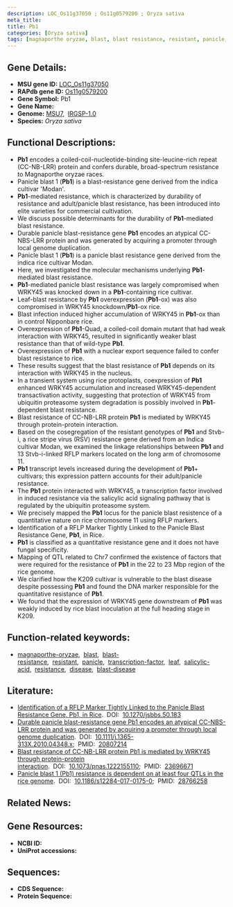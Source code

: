 ```yaml
---
description: LOC_Os11g37050 ; Os11g0579200 ; Oryza sativa
meta_title:
title: Pb1
categories: [Oryza sativa]
tags: [magnaporthe oryzae, blast, blast resistance, resistant, panicle, transcription factor, leaf, salicylic acid, resistance, disease, blast disease]
---
```


## Gene Details:
- **MSU gene ID:** [LOC_Os11g37050](http://rice.uga.edu/cgi-bin/ORF_infopage.cgi?orf=LOC_Os11g37050)  
- **RAPdb gene ID:** [Os11g0579200](https://rapdb.dna.affrc.go.jp/locus/?name=Os11g0579200)  
- **Gene Symbol:** Pb1
- **Gene Name:**
- **Genome:**  [MSU7](http://rice.uga.edu/),&nbsp;&nbsp;[IRGSP-1.0](https://rapdb.dna.affrc.go.jp/download/irgsp1.html)
- **Species:** *Oryza sativa*

## Functional Descriptions:
   - **Pb1** encodes a coiled-coil-nucleotide-binding site-leucine-rich repeat (CC-NB-LRR) protein and confers durable, broad-spectrum resistance to Magnaporthe oryzae races.
   - Panicle blast 1 (**Pb1**) is a blast-resistance gene derived from the indica cultivar 'Modan'.
   - **Pb1**-mediated resistance, which is characterized by durability of resistance and adult/panicle blast resistance, has been introduced into elite varieties for commercial cultivation.
   - We discuss possible determinants for the durability of **Pb1**-mediated blast resistance.
   - Durable panicle blast-resistance gene **Pb1** encodes an atypical CC-NBS-LRR protein and was generated by acquiring a promoter through local genome duplication.
   - Panicle blast 1 (**Pb1**) is a panicle blast resistance gene derived from the indica rice cultivar Modan.
   - Here, we investigated the molecular mechanisms underlying **Pb1**-mediated blast resistance.
   - **Pb1**-mediated panicle blast resistance was largely compromised when WRKY45 was knocked down in a **Pb1**-containing rice cultivar.
   - Leaf-blast resistance by **Pb1** overexpression (**Pb1**-ox) was also compromised in WRKY45 knockdown/**Pb1**-ox rice.
   - Blast infection induced higher accumulation of WRKY45 in **Pb1**-ox than in control Nipponbare rice.
   - Overexpression of **Pb1**-Quad, a coiled-coil domain mutant that had weak interaction with WRKY45, resulted in significantly weaker blast resistance than that of wild-type **Pb1**.
   - Overexpression of **Pb1** with a nuclear export sequence failed to confer blast resistance to rice.
   - These results suggest that the blast resistance of **Pb1** depends on its interaction with WRKY45 in the nucleus.
   - In a transient system using rice protoplasts, coexpression of **Pb1** enhanced WRKY45 accumulation and increased WRKY45-dependent transactivation activity, suggesting that protection of WRKY45 from ubiquitin proteasome system degradation is possibly involved in **Pb1**-dependent blast resistance.
   - Blast resistance of CC-NB-LRR protein **Pb1** is mediated by WRKY45 through protein-protein interaction.
   - Based on the cosegregation of the resistant genotypes of **Pb1** and Stvb-i, a rice stripe virus (RSV) resistance gene derived from an Indica cultivar Modan, we examined the linkage relationships between **Pb1** and 13 Stvb-i-linked RFLP markers located on the long arm of chromosome 11.
   - **Pb1** transcript levels increased during the development of **Pb1**+ cultivars; this expression pattern accounts for their adult/panicle resistance.
   - The **Pb1** protein interacted with WRKY45, a transcription factor involved in induced resistance via the salicylic acid signaling pathway that is regulated by the ubiquitin proteasome system.
   - We precisely mapped the **Pb1** locus for the panicle blast resistence of a quantitative nature on rice chromosome 11 using RFLP markers.
   - Identification of a RFLP Marker Tightly Linked to the Panicle Blast Resistance Gene, **Pb1**, in Rice.
   - **Pb1** is classified as a quantitative resistance gene and it does not have fungal specificity.
   - Mapping of QTL related to Chr7 confirmed the existence of factors that were required for the resistance of **Pb1** in the 22 to 23 Mbp region of the rice genome.
   - We clarified how the K209 cultivar is vulnerable to the blast disease despite possessing **Pb1** and found the DNA marker responsible for the quantitative resistance of **Pb1**.
   - We found that the expression of WRKY45 gene downstream of **Pb1** was weakly induced by rice blast inoculation at the full heading stage in K209.

## Function-related keywords:
   - [magnaporthe-oryzae](/tags/magnaporthe-oryzae/),&nbsp;&nbsp;[blast](/tags/blast/),&nbsp;&nbsp;[blast-resistance](/tags/blast-resistance/),&nbsp;&nbsp;[resistant](/tags/resistant/),&nbsp;&nbsp;[panicle](/tags/panicle/),&nbsp;&nbsp;[transcription-factor](/tags/transcription-factor/),&nbsp;&nbsp;[leaf](/tags/leaf/),&nbsp;&nbsp;[salicylic-acid](/tags/salicylic-acid/),&nbsp;&nbsp;[resistance](/tags/resistance/),&nbsp;&nbsp;[disease](/tags/disease/),&nbsp;&nbsp;[blast-disease](/tags/blast-disease/)

## Literature:
   - [Identification of a RFLP Marker Tightly Linked to the Panicle Blast Resistance Gene, Pb1, in Rice](https://www.doi.org/10.1270/jsbbs.50.183).&nbsp;&nbsp;DOI:&nbsp;&nbsp;[10.1270/jsbbs.50.183](https://www.doi.org/10.1270/jsbbs.50.183)
   - [Durable panicle blast-resistance gene Pb1 encodes an atypical CC-NBS-LRR protein and was generated by acquiring a promoter through local genome duplication](https://www.doi.org/10.1111/j.1365-313X.2010.04348.x).&nbsp;&nbsp;DOI:&nbsp;&nbsp;[10.1111/j.1365-313X.2010.04348.x](https://www.doi.org/10.1111/j.1365-313X.2010.04348.x);&nbsp;&nbsp;PMID:&nbsp;&nbsp;[20807214](https://pubmed.ncbi.nlm.nih.gov/20807214/)
   - [Blast resistance of CC-NB-LRR protein Pb1 is mediated by WRKY45 through protein-protein interaction](https://www.doi.org/10.1073/pnas.1222155110).&nbsp;&nbsp;DOI:&nbsp;&nbsp;[10.1073/pnas.1222155110](https://www.doi.org/10.1073/pnas.1222155110);&nbsp;&nbsp;PMID:&nbsp;&nbsp;[23696671](https://pubmed.ncbi.nlm.nih.gov/23696671/)
   - [Panicle blast 1 (Pb1) resistance is dependent on at least four QTLs in the rice genome](https://www.doi.org/10.1186/s12284-017-0175-0).&nbsp;&nbsp;DOI:&nbsp;&nbsp;[10.1186/s12284-017-0175-0](https://www.doi.org/10.1186/s12284-017-0175-0);&nbsp;&nbsp;PMID:&nbsp;&nbsp;[28766258](https://pubmed.ncbi.nlm.nih.gov/28766258/)

## Related News:

## Gene Resources:
- **NCBI ID:**  []()
- **UniProt accessions:** [](https://www.uniprot.org/uniprotkb//entry)

## Sequences:
- **CDS Sequence:**
- **Protein Sequence:**
